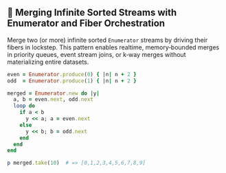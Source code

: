 ## 🔀 Merging Infinite Sorted Streams with Enumerator and Fiber Orchestration

Merge two (or more) infinite sorted `Enumerator` streams by driving their fibers in lockstep. This pattern enables realtime, memory‐bounded merges in priority queues, event stream joins, or k‐way merges without materializing entire datasets.

```ruby
even = Enumerator.produce(0) { |n| n + 2 }
odd  = Enumerator.produce(1) { |n| n + 2 }

merged = Enumerator.new do |y|
  a, b = even.next, odd.next
  loop do
    if a < b
      y << a; a = even.next
    else
      y << b; b = odd.next
    end
  end
end

p merged.take(10)  # => [0,1,2,3,4,5,6,7,8,9]
```